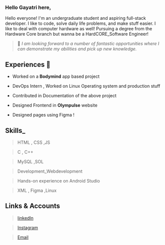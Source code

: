 ### Hello Gayatri here,

 Hello everyone! I'm an undergraduate student and aspiring full-stack developer. I like to code, solve daily life problems, and make stuff easier. I like to deal with computer hardware as well! Pursuing a degree from the Hardware Core branch but wanna be a HardCORE_Software Engineer!


 >🌱 *I am looking forward to a number of fantastic opportunities where I can demonstrate my abilities and pick up new knowledge.*

 ## Experiences 🚴
 - Worked on a **Bodymind** app based project 
 
 - DevOps Intern , Worked on Linux  Operating system and production stuff 
 
 - Contributed in Documentation of the above project  
 
 - Designed Frontend in **Olympulse** website
 
 - Designed pages using Figma !

## Skills_
>HTML , CSS ,JS

>C , C++

>MySQL ,SOL

>Development_Webdevelopment

> Hands-on experience on Android Studio

>XML , Figma ,Linux

## Links & Accounts 
>[linkedIn](https://www.linkedin.com/in/gayatri-rane-277883252)

>[Instagram](gayouu_11)

>[Email](ranegayatri625@gmail.com)
